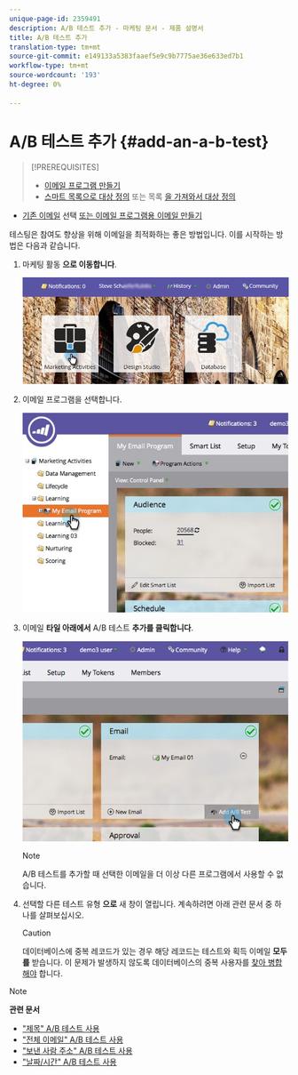 ```yaml
---
unique-page-id: 2359491
description: A/B 테스트 추가 - 마케팅 문서 - 제품 설명서
title: A/B 테스트 추가
translation-type: tm+mt
source-git-commit: e149133a5383faaef5e9c9b7775ae36e633ed7b1
workflow-type: tm+mt
source-wordcount: '193'
ht-degree: 0%

---
```



# A/B 테스트 추가 {#add-an-a-b-test}

>[!PREREQUISITES]
>
>* [이메일 프로그램 만들기](../../../../../product-docs/email-marketing/email-programs/creating-an-email-program/create-an-email-program.md)
>* [스마트 목록으로 대상 정의](../../../../../product-docs/email-marketing/email-programs/managing-people-in-email-programs/define-an-audience-with-a-smart-list.md) 또는 목록 [을 가져와서 대상 정의](../../../../../product-docs/email-marketing/email-programs/managing-people-in-email-programs/define-an-audience-by-importing-a-list.md)

   >
   >
* [기존 이메일](../../../../../product-docs/email-marketing/email-programs/email-program-actions/choose-an-existing-email.md) 선택 [또는 이메일 프로그램용 이메일 만들기](../../../../../product-docs/email-marketing/email-programs/email-program-actions/create-an-email-for-an-email-program.md)

>



테스팅은 참여도 향상을 위해 이메일을 최적화하는 좋은 방법입니다. 이를 시작하는 방법은 다음과 같습니다.

1. 마케팅 활동 **으로 이동합니다**.

   ![](assets/login-marketing-activities.png)

1. 이메일 프로그램을 선택합니다.

   ![](assets/selectemailprogram.jpg)

1. 이메일 **타일 아래에서** A/B 테스트 **추가를 클릭합니다**.

   ![](assets/image2014-9-12-14-3a39-3a29.png)

   >[!NOTE]
   >
   >A/B 테스트를 추가할 때 선택한 이메일을 더 이상 다른 프로그램에서 사용할 수 없습니다.

1. 선택할 다른 테스트 유형 **으로** 새 창이 열립니다. 계속하려면 아래 관련 문서 중 하나를 살펴보십시오.

   >[!CAUTION]
   >
   >데이터베이스에 중복 레코드가 있는 경우 해당 레코드는 테스트와 획득 이메일 **모두를** 받습니다. 이 문제가 발생하지 않도록 데이터베이스의 중복 사용자를 [찾아 병합해야](http://docs.marketo.com/x/G4EI) 합니다.

>[!NOTE]
>
>**관련 문서**
>
>* [&quot;제목&quot; A/B 테스트 사용](use-subject-line-a-b-testing.md)
>* [&quot;전체 이메일&quot; A/B 테스트 사용](use-whole-email-a-b-testing.md)
>* [&quot;보낸 사람 주소&quot; A/B 테스트 사용](use-from-address-a-b-testing.md)
>* [&quot;날짜/시간&quot; A/B 테스트 사용](use-date-time-a-b-testing.md)

>



